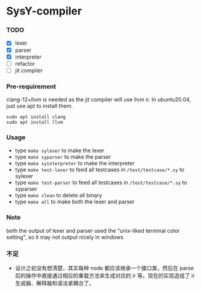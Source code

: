 # SysY-compiler
### TODO
- [x] lexer
- [x] parser
- [x] interpreter
- [ ] refactor
- [ ] jit compiler

### Pre-requirement

clang-12+llvm is needed as the jit compiler will use llvm ir. In ubuntu20.04, just use apt to install them.

```
sudo apt install clang
sudo apt install llvm
```

### Usage

- type `make sylexer` to make the lexer
- type `make syparser` to make the parser
- type `make syinterpreter` to make the interpreter
- type `make test-lexer` to feed all testcases in `/test/testcase/*.sy` to sylexer
- type `make test-parser` to feed all testcases in `/test/testcase/*.sy` to syparser
- type `make clean` to delete all binary
- type `make all` to make both the lexer and parser

### Note

both the output of lexer and parser used the "unix-liked terminal color setting", so it may not output nicely in windows

### 不足

- 设计之初没有想清楚，其实每种 node 都应该继承一个接口类，然后在 parse 后的操作中直接通过相应的重载方法来生成对应的 ir 等。现在的实现造成了 ir 生成器、解释器和语法紧耦合了。
